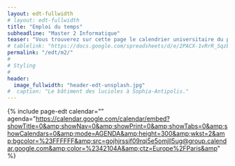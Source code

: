 ```yaml
---
layout: edt-fullwidth
# layout: edt-fullwidth
title: "Emploi du temps"
subheadline: "Master 2 Informatique"
teaser: "Vous trouverez sur cette page le calendrier universitaire du parcours <i>Informatique et interactions</i>."
# tablelink: "https://docs.google.com/spreadsheets/d/e/2PACX-1vRrR_SqzbiB0ZhVtrO3rs2GF7abDVjQLbTP2mWqbxGlwRz3bNX7sPXuMgQDEb3tNA/pubhtml?gid=363208123&single=true&amp;widget=true&amp;headers=false"
permalink: "/edt/m2/"
#
# Styling
#
header:
  image_fullwidth: "header-edt-unsplash.jpg"
#  caption: "Le bâtiment des lucioles à Sophia-Antipolis."
---
```


{% include page-edt calendar="" agenda="https://calendar.google.com/calendar/embed?showTitle=0&amp;showNav=0&amp;showPrint=0&amp;showTabs=0&amp;showCalendars=0&amp;mode=AGENDA&amp;height=300&amp;wkst=2&amp;bgcolor=%23FFFFFF&amp;src=gojhjrssif09rqi5e5omjll5ug@group.calendar.google.com&amp;color=%2342104A&amp;ctz=Europe%2FParis&amp" %}


